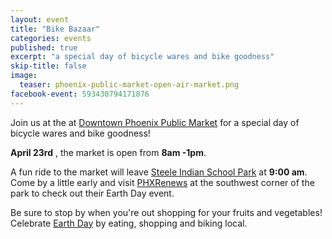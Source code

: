 ```yaml
---
layout: event
title: "Bike Bazaar"
categories: events
published: true
excerpt: "a special day of bicycle wares and bike goodness"
skip-title: false
image:
  teaser: phoenix-public-market-open-air-market.png
facebook-event: 593430794171876
---
```


Join us at the at [Downtown Phoenix Public Market](http://phxpublicmarket.com/openair/) for a special day of bicycle wares and bike goodness!

**April 23rd** , the market is open from **8am -1pm**. 

A fun ride to the market will leave [Steele Indian School Park](https://goo.gl/maps/cV194AcjLYk) at **9:00 am**. 
Come by a little early and visit [PHXRenews](http://phxrenews.org/) at the southwest corner of the park to check out their Earth Day event.

Be sure to stop by when you're out shopping for your fruits and vegetables!
Celebrate [Earth Day](http://www.earthday.org/) by eating, shopping and biking local.
